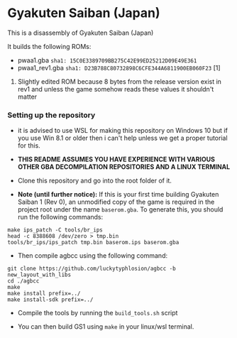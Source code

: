 # Gyakuten Saiban (Japan)

This is a disassembly of Gyakuten Saiban (Japan)

It builds the following ROMs:
* pwaa1.gba `sha1: 15C0E3389709BB275C42E99ED25212D09E49E361`
* pwaa1_rev1.gba `sha1: D23B788C80732898C6CFE344A6811900EB060F23` [1]

1. Slightly edited ROM because 8 bytes from the release version exist in rev1 and unless the game somehow reads these values it shouldn't matter

### Setting up the repository

* it is advised to use WSL for making this repository on Windows 10 but if you use Win 8.1 or older then i can't help unless we get a proper tutorial for this.  

* **THIS README ASSUMES YOU HAVE EXPERIENCE WITH VARIOUS OTHER GBA DECOMPILATION REPOSITORIES AND A LINUX TERMINAL** 

* Clone this repository and go into the root folder of it.

* **Note (until further notice):** If this is your first time building Gyakuten Saiban 1 (Rev 0), an unmodified copy of the game is required in the project root under the name `baserom.gba`. To generate this, you should run the following commands:
```
make ips_patch -C tools/br_ips
head -c 8388608 /dev/zero > tmp.bin
tools/br_ips/ips_patch tmp.bin baserom.ips baserom.gba
```

* Then compile agbcc using the following command:
```
git clone https://github.com/luckytyphlosion/agbcc -b new_layout_with_libs
cd ./agbcc
make
make install prefix=../
make install-sdk prefix=../
```
* Compile the tools by running the `build_tools.sh` script

* You can then build GS1 using `make` in your linux/wsl terminal.
